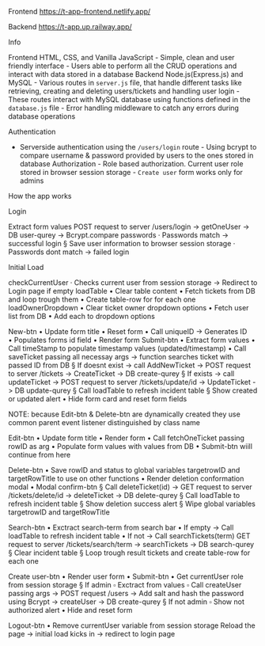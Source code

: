Frontend
https://t-app-frontend.netlify.app/

Backend
https://t-app.up.railway.app/

Info

Frontend HTML, CSS, and Vanilla JavaScript - Simple, clean and user friendly interface - Users able to perform all the CRUD operations and interact with data stored in a database
Backend Node.js(Express.js) and MySQL - Various routes in `server.js` file, that handle different tasks like retrieving, creating and deleting users/tickets and handling user login - These routes interact with MySQL database using functions defined in the `database.js` file - Error handling middleware to catch any errors during database operations

Authentication

- Serverside authentication using the `/users/login` route - Using bcrypt to compare username & password provided by users to the ones stored in database
  Authorization - Role based authorization. Current user role stored in browser session storage - `Create user` form works only for admins

How the app works

Login

Extract form values
POST request to server /users/login -> getOneUser -> DB user-qurey -> Bcrypt.compare passwords
· Passwords match -> successful login
§ Save user information to browser session storage
· Passwords dont match -> failed login

Initial Load

checkCurrentUser
· Checks current user from session storage -> Redirect to Login page if empty
loadTable
• Clear table content
• Fetch tickets from DB and loop trough them
• Create table-row for for each one
loadOwnerDropdown
• Clear ticket owner dropdown options
• Fetch user list from DB
• Add each to dropdown options

New-btn
• Update form title
• Reset form
• Call uniqueID -> Generates ID  
 • Populates forms id field
• Render form
Submit-btn
• Extract form values
• Call timeStamp to populate timestamp values (updated/timestamp)
• Call saveTicket passing all necessay args -> function searches ticket with passed ID from DB
§ If doesnt exist -> call AddNewTicket -> POST request to server /tickets -> CreateTicket -> DB create-qurey
§ If exists -> call updateTicket -> POST request to server /tickets/update/id -> UpdateTicket -> DB update-qurey
§ Call loadTable to refresh incident table
§ Show created or updated alert
• Hide form card and reset form fields

NOTE: because Edit-btn & Delete-btn are dynamically created they use common parent event listener distinguished by class name

Edit-btn
• Update form title
• Render form
• Call fetchOneTicket passing rowID as arg
• Populate form values with values from DB
• Submit-btn wiill continue from here

Delete-btn
• Save rowID and status to global variables targetrowID and targetRowTitle to use on other functions
• Render deletion conformation modal
• Modal confirm-btn
§ Call deleteTicket(id) -> GET request to server /tickets/delete/id -> deleteTicket -> DB delete-qurey
§ Call loadTable to refresh incident table
§ Show deletion success alert
§ Wipe global variables targetrowID and targetRowTitle

Search-btn
• Exctract search-term from search bar
• If empty -> Call loadTable to refresh incident table
• If not -> Call searchTickets(term) GET request to server /tickets/search/term -> searchTickets -> DB search-qurey
§ Clear incident table
§ Loop trough result tickets and create table-row for each one

Create user-btn
• Render user form
• Submit-btn
• Get currentUser role from session storage
§ If admin
▫ Exctract from values
▫ Call createUser passing args -> POST request /users -> Add salt and hash the password using Bcrypt -> createUser -> DB create-qurey
§ If not admin
▫ Show not authorized alert
• Hide and reset form

Logout-btn
• Remove currentUser variable from session storage
Reload the page -> initial load kicks in -> redirect to login page
